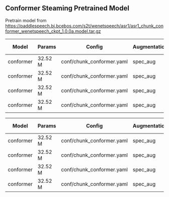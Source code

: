 ## Conformer Steaming Pretrained Model

Pretrain model from https://paddlespeech.bj.bcebos.com/s2t/wenetspeech/asr1/asr1_chunk_conformer_wenetspeech_ckpt_1.0.0a.model.tar.gz

| Model | Params | Config | Augmentation| Test set | Decode method | Chunk Size | CER |  
| --- | --- | --- | --- | --- | --- | --- | --- |
| conformer | 32.52 M | conf/chunk_conformer.yaml | spec_aug  | aishell1 | attention | 16 | 0.056273 |  
| conformer | 32.52 M | conf/chunk_conformer.yaml | spec_aug  | aishell1 | ctc_greedy_search | 16 | 0.078918 |  
| conformer | 32.52 M | conf/chunk_conformer.yaml | spec_aug  | aishell1 | ctc_prefix_beam_search | 16 | 0.079080 |  
| conformer | 32.52 M | conf/chunk_conformer.yaml | spec_aug  | aishell1 | attention_rescoring | 16 | 0.054401 |

| Model | Params | Config | Augmentation| Test set | Decode method | Chunk Size | CER |  
| --- | --- | --- | --- | --- | --- | --- | --- |
| conformer | 32.52 M | conf/chunk_conformer.yaml | spec_aug  | aishell1 | attention | -1 | 0.050767 |  
| conformer | 32.52 M | conf/chunk_conformer.yaml | spec_aug  | aishell1 | ctc_greedy_search | -1 | 0.061884 |  
| conformer | 32.52 M | conf/chunk_conformer.yaml | spec_aug  | aishell1 | ctc_prefix_beam_search | -1 | 0.062056 |  
| conformer | 32.52 M | conf/chunk_conformer.yaml | spec_aug  | aishell1 | attention_rescoring | -1 |  0.052110 |
